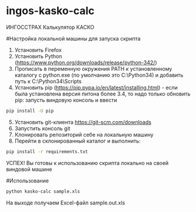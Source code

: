 ingos-kasko-calc
============

ИНГОССТРАХ Калькулятор КАСКО

#Настройка локальной машины для запуска скрипта
 
 1. Установить Firefox
 2. Установить Python (https://www.python.org/downloads/release/python-342/)
 3. Прописать в переменную окружения PATH к установленному каталогу с python.exe (по умолчанию это C:\Python34\) и добавить путь к C:\Python34\Scripts
 4. Установить pip (https://pip.pypa.io/en/latest/installing.html) - если была установлена версия питона более 3.4, то надо только обновить pip: запусть виндовую консоль и ввести
```bash
pip install -U pip
```
 5. Установить git-клиента https://git-scm.com/downloads
 6. Запустить консоль git
 7. Клонировать репозиторий себе на локальную машину
 8. Перейти в склонированный каталог и выполнить:
```bash
pip install -r requirements.txt
```

УСПЕХ! Вы готовы к использованию скрипта локально на своей виндовой машине

#Использование

```bash
python kasko-calc sample.xls
```
На выходе получаем Excel-файл sample.out.xls
